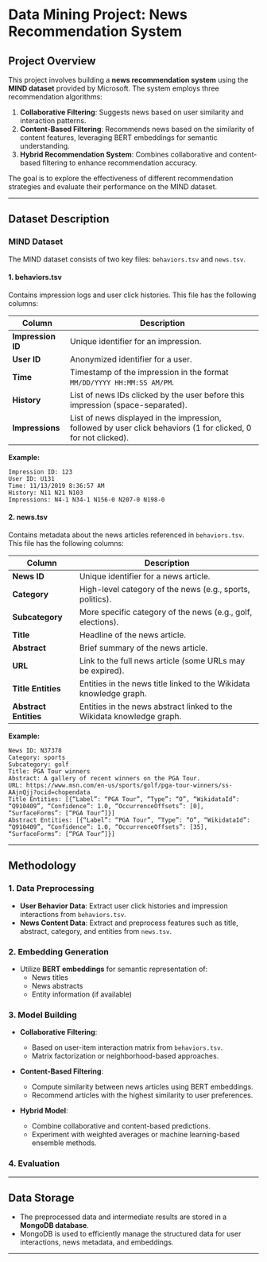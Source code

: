 # Data Mining Project: News Recommendation System

## Project Overview
This project involves building a **news recommendation system** using the **MIND dataset** provided by Microsoft. The system employs three recommendation algorithms: 

1. **Collaborative Filtering**: Suggests news based on user similarity and interaction patterns.
2. **Content-Based Filtering**: Recommends news based on the similarity of content features, leveraging BERT embeddings for semantic understanding.
3. **Hybrid Recommendation System**: Combines collaborative and content-based filtering to enhance recommendation accuracy.

The goal is to explore the effectiveness of different recommendation strategies and evaluate their performance on the MIND dataset.

---

## Dataset Description

### **MIND Dataset**

The MIND dataset consists of two key files: `behaviors.tsv` and `news.tsv`.

#### **1. behaviors.tsv**

Contains impression logs and user click histories. This file has the following columns:

| Column          | Description                                                                                  |
|------------------|----------------------------------------------------------------------------------------------|
| **Impression ID** | Unique identifier for an impression.                                                        |
| **User ID**      | Anonymized identifier for a user.                                                            |
| **Time**         | Timestamp of the impression in the format `MM/DD/YYYY HH:MM:SS AM/PM`.                       |
| **History**      | List of news IDs clicked by the user before this impression (space-separated).               |
| **Impressions**  | List of news displayed in the impression, followed by user click behaviors (1 for clicked, 0 for not clicked). |

**Example:**
```
Impression ID: 123
User ID: U131
Time: 11/13/2019 8:36:57 AM
History: N11 N21 N103
Impressions: N4-1 N34-1 N156-0 N207-0 N198-0
```

#### **2. news.tsv**

Contains metadata about the news articles referenced in `behaviors.tsv`. This file has the following columns:

| Column            | Description                                                                                       |
|--------------------|---------------------------------------------------------------------------------------------------|
| **News ID**        | Unique identifier for a news article.                                                            |
| **Category**       | High-level category of the news (e.g., sports, politics).                                         |
| **Subcategory**    | More specific category of the news (e.g., golf, elections).                                       |
| **Title**          | Headline of the news article.                                                                    |
| **Abstract**       | Brief summary of the news article.                                                               |
| **URL**            | Link to the full news article (some URLs may be expired).                                         |
| **Title Entities** | Entities in the news title linked to the Wikidata knowledge graph.                                |
| **Abstract Entities** | Entities in the news abstract linked to the Wikidata knowledge graph.                          |

**Example:**
```
News ID: N37378
Category: sports
Subcategory: golf
Title: PGA Tour winners
Abstract: A gallery of recent winners on the PGA Tour.
URL: https://www.msn.com/en-us/sports/golf/pga-tour-winners/ss-AAjnQjj?ocid=chopendata
Title Entities: [{“Label”: “PGA Tour”, “Type”: “O”, “WikidataId”: “Q910409”, “Confidence”: 1.0, “OccurrenceOffsets”: [0], “SurfaceForms”: [“PGA Tour”]}]
Abstract Entities: [{“Label”: “PGA Tour”, “Type”: “O”, “WikidataId”: “Q910409”, “Confidence”: 1.0, “OccurrenceOffsets”: [35], “SurfaceForms”: [“PGA Tour”]}]
```

---

## Methodology

### **1. Data Preprocessing**

- **User Behavior Data**: Extract user click histories and impression interactions from `behaviors.tsv`.
- **News Content Data**: Extract and preprocess features such as title, abstract, category, and entities from `news.tsv`.

### **2. Embedding Generation**

- Utilize **BERT embeddings** for semantic representation of:
  - News titles
  - News abstracts
  - Entity information (if available)

### **3. Model Building**

- **Collaborative Filtering**:
  - Based on user-item interaction matrix from `behaviors.tsv`.
  - Matrix factorization or neighborhood-based approaches.

- **Content-Based Filtering**:
  - Compute similarity between news articles using BERT embeddings.
  - Recommend articles with the highest similarity to user preferences.

- **Hybrid Model**:
  - Combine collaborative and content-based predictions.
  - Experiment with weighted averages or machine learning-based ensemble methods.

### **4. Evaluation**

---

## Data Storage

- The preprocessed data and intermediate results are stored in a **MongoDB database**.
- MongoDB is used to efficiently manage the structured data for user interactions, news metadata, and embeddings.

---

